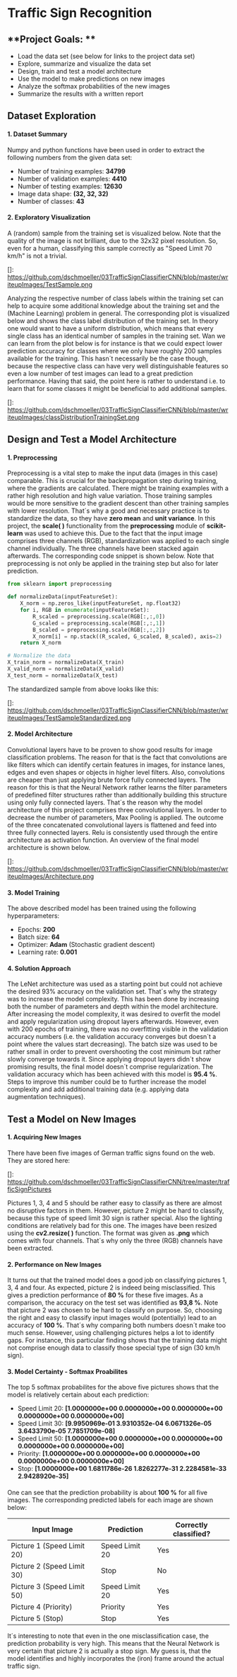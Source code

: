 # **Traffic Sign Recognition** 



## **Project Goals: **

* Load the data set (see below for links to the project data set)
* Explore, summarize and visualize the data set
* Design, train and test a model architecture
* Use the model to make predictions on new images
* Analyze the softmax probabilities of the new images
* Summarize the results with a written report



## Dataset Exploration

#### 1. Dataset Summary

Numpy and python functions have been used in order to extract the following numbers from the given data set: 

- Number of training examples: **34799**
- Number of validation examples: **4410**
- Number of testing examples: **12630**
- Image data shape: **(32, 32, 32)** 
- Number of classes: **43**



#### 2. Exploratory Visualization

A (random) sample from the training set is visualized below. Note that the quality of the image is not brilliant, due to the 32x32 pixel resolution. So, even for a human, classifying this sample correctly as "Speed Limit 70 km/h" is not a trivial. 

[]: https://github.com/dschmoeller/03TrafficSignClassifierCNN/blob/master/writeupImages/TestSample.png



Analyzing the respective number of class labels within the training set can help to acquire some additional knowledge about the training set and the (Machine Learning) problem in general. The corresponding plot is visualized below and shows the class label distribution of the training set. In theory one would want to have a uniform distribution, which means that every single class has an identical number of samples in the training set. Wan we can learn from the plot below is for instance is that we could expect lower prediction accuracy for classes where we only have roughly 200 samples available for the training. This hasn´t necessarily be the case though, because the respective class can have very well distinguishable features so even a low number of test images can lead to a great prediction performance. Having that said, the point here is rather to understand i.e. to learn that for some classes it might be beneficial to add additional samples. 

[]: https://github.com/dschmoeller/03TrafficSignClassifierCNN/blob/master/writeupImages/classDistributionTrainingSet.png



## Design and Test a Model Architecture

#### 1. Preprocessing

Preprocessing is a vital step to make the input data (images in this case) comparable. This is crucial for the backpropagation step during training, where the gradients are calculated. There might be training examples with a rather high resolution and high value variation. Those training samples would be more sensitive to the gradient descent than other training samples with lower resolution. That´s why a good and necessary practice is to standardize the data, so they have **zero mean** and **unit variance**. In this project, the **scale( )** functionality from the **preprocessing** module of **scikit-learn** was used to achieve this.  Due to the fact that the input image comprises three channels (RGB), standardization was applied to each single channel individually. The three channels have been stacked again afterwards. The corresponding code snippet is shown below. Note that preprocessing is not only be applied in the training step but also for later prediction. 

```python
from sklearn import preprocessing

def normalizeData(inputFeatureSet):
    X_norm = np.zeros_like(inputFeatureSet, np.float32)
    for i, RGB in enumerate(inputFeatureSet): 
        R_scaled = preprocessing.scale(RGB[:,:,0])
        G_scaled = preprocessing.scale(RGB[:,:,1])
        B_scaled = preprocessing.scale(RGB[:,:,2])
        X_norm[i] = np.stack((R_scaled, G_scaled, B_scaled), axis=2) 
    return X_norm

# Normalize the data
X_train_norm = normalizeData(X_train)
X_valid_norm = normalizeData(X_valid)
X_test_norm = normalizeData(X_test)
```

The standardized sample from above looks like this:

[]: https://github.com/dschmoeller/03TrafficSignClassifierCNN/blob/master/writeupImages/TestSampleStandardized.png



#### 2. Model Architecture

Convolutional layers have to be proven to show good results for image classification problems. The reason for that is the fact that convolutions are like filters which can identify certain features in images, for instance lanes, edges and even shapes or objects in higher level filters. Also, convolutions are cheaper than just applying brute force fully connected layers. The reason for this is that the Neural Network rather learns the filter parameters of predefined filter structures rather than additionally building this structure using only fully connected layers. That´s the reason why the model architecture of this project comprises three convolutional layers. In order to decrease the number of parameters, Max Pooling is applied.  The outcome of the three concatenated convolutional layers is flattened and feed into three fully connected layers. Relu is consistently used through the entire architecture as activation function. An overview of the final model architecture is shown below. 

[]: https://github.com/dschmoeller/03TrafficSignClassifierCNN/blob/master/writeupImages/Architecture.png



#### 3. Model Training

The above described model has been trained using the following hyperparameters: 

- Epochs: **200**
- Batch size: **64**
- Optimizer: **Adam** (Stochastic gradient descent)
- Learning rate: **0.001**



#### 4. Solution Approach

The LeNet architecture was used as a starting point but could not achieve the desired 93% accuracy on the validation set. That´s why the strategy was to increase the model complexity. This has been done by increasing both the number of parameters and depth within the model architecture. After increasing the model complexity, it was desired to overfit the model and apply regularization using dropout layers afterwards. However, even with 200 epochs of training, there was no overfitting visible in the validation accuracy numbers (i.e. the validation accuracy converges but doesn´t a point where the values start decreasing). The batch size was used to be rather small in order to prevent overshooting the cost minimum but rather slowly converge towards it. Since applying dropout layers didn´t show promising results, the final model doesn´t comprise regularization. The validation accuracy which has been achieved with this model is **95.4 %**. Steps to improve this number could be to further increase the model complexity and add additional training data (e.g. applying data augmentation techniques).     





## Test a Model on New Images

#### 1. Acquiring New Images

There have been five images of German traffic signs found on the web. They are stored here:

[]: https://github.com/dschmoeller/03TrafficSignClassifierCNN/tree/master/trafficSignPictures

Pictures 1, 3, 4 and 5 should be rather easy to classify as there are almost no disruptive factors in them. However, picture 2 might be hard to classify, because this type of speed limit 30 sign is rather special. Also the lighting conditions are relatively bad for this one. The images have been resized using the **cv2.resize( )** function. The format was given as **.png** which comes with four channels. That´s why only the three (RGB) channels have been extracted.     



#### 2. Performance on New Images

It turns out that the trained model does a good job on classifying pictures 1, 3, 4 and four. As expected, picture 2 is indeed being misclassified. This gives a prediction performance of **80 %** for these five images. As a comparison, the accuracy on the test set was identified as **93,8 %**. Note that picture 2 was chosen to be hard to classify on purpose. So, choosing the right and easy to classify input images would (potentially) lead to an accuracy of **100 %**. That´s why comparing both numbers doesn´t make too much sense. However, using challenging pictures helps a lot to identify gaps. For instance, this particular finding shows that the training data might not comprise enough data to classify those special type of sign (30 km/h sign).     



#### 3. Model Certainty - Softmax Proabilites

The top 5 softmax probabilites for the above five pictures shows that the model is relatively certain about each prediction: 

- Speed Limit 20: **[1.0000000e+00 0.0000000e+00 0.0000000e+00 0.0000000e+00 0.0000000e+00]**
- Speed Limit 30: **[9.9950969e-01 3.9310352e-04 6.0671326e-05 3.6433790e-05 7.7851709e-08]**
- Speed Limit 50: **[1.0000000e+00 0.0000000e+00 0.0000000e+00 0.0000000e+00 0.0000000e+00]**
- Priority: **[1.0000000e+00 0.0000000e+00 0.0000000e+00 0.0000000e+00 0.0000000e+00]**
- Stop: **[1.0000000e+00 1.6811786e-26 1.8262277e-31 2.2284581e-33 2.9428920e-35]**

#### 

One can see that the prediction probability is about **100 %** for all five images.  The corresponding predicted labels for each image are shown below: 

| Input Image                | Prediction     | Correctly classified? |
| -------------------------- | -------------- | --------------------- |
| Picture 1 (Speed Limit 20) | Speed Limit 20 | Yes                   |
| Picture 2 (Speed Limit 30) | Stop           | No                    |
| Picture 3 (Speed Limit 50) | Speed Limit 20 | Yes                   |
| Picture 4 (Priority)       | Priority       | Yes                   |
| Picture 5 (Stop)           | Stop           | Yes                   |



It´s interesting to note that even in the one misclassification case, the prediction probability is very high. This means that the Neural Network is very certain that picture 2 is actually a stop sign. My guess is, that the model identifies and highly incorporates the (iron) frame around the actual traffic sign. 


